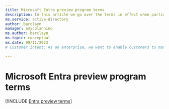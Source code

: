 ```yaml
---
title: Microsoft Entra preview program terms
description: In this article we go over the terms in effect when participating in Microsoft Entra preview programs.
ms.service: active-directory
author: barclayn
manager: amycolannino
ms.author: barclayn
ms.topic: conceptual
ms.date: 09/11/2023
# Customer intent: As an enterprise, we want to enable customers to manage information about themselves by using verifiable credentials.

---
```




# Microsoft Entra preview program terms 


[!INCLUDE [Entra preview terms](../includes/licensing-preview-terms.md)]